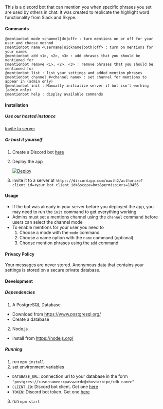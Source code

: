 This is a discord bot that can mention you when specific phrases you set are used by others in chat. It was created to replicate the highlight word functionality from Slack and Skype.

#### Commands

```
@mentionbot mode <channel|dm|off> : turn mentions on or off for your user and choose method
@mentionbot name <username|nickname|both|off> : turn on mentions for your names
@mentionbot add <1>, <2>, <3> : add phrases that you should be mentioned for
@mentionbot remove <1>, <2>, <3> : remove phrases that you should be mentioned for
@mentionbot list : list your settings and added mention phrases
@mentionbot channel #<channel name> : set channel for mentions to appear in (admin only)
@mentionbot init : Manually initialize server if bot isn't working (admin only)
@mentionbot help : display available commands
```

#### Installation

##### Use our hosted instance

[Invite to server](https://discordapp.com/oauth2/authorize?client_id=446120627540328448&scope=bot&permissions=19456)

##### Or host it yourself

1. Create a Discord bot [here](https://discordapp.com/developers/applications/me/create)
2. Deploy the app

    [![Deploy](https://www.herokucdn.com/deploy/button.svg)](https://heroku.com/deploy)

3. Invite it to a server at `https://discordapp.com/oauth2/authorize?client_id=<your bot client id>&scope=bot&permissions=19456`

#### Usage

- If the bot was already in your server before you deployed the app, you may need to run the `init` command to get everything working
- Admins must set a mentions channel using the `channel` command before users can select the channel mode
- To enable mentions for your user you need to
  1. Choose a mode with the `mode` command
  2. Choose a name option with the `name` command (optional)
  3. Choose mention phrases using the `add` command

#### Privacy Policy

Your messages are never stored. Anonymous data that contains your settings is stored on a secure private database.

#### Development

##### Dependencies

1. A PostgreSQL Database
  - Download from https://www.postgresql.org/
  - Create a database
2. Node.js
  - Install from https://nodejs.org/

##### Running

1. run `npm install`
2. set environment variables
  - `DATABASE_URL`: connection url to your database in the form `"postgres://<username>:<password>@<host>:<ip>/<db name>"`
  - `CLIENT_ID`: Discord bot client. Get one [here](https://discordapp.com/developers/applications/me/create)
  - `TOKEN`: Discord bot token. Get one [here](https://discordapp.com/developers/applications/me/create)
3. run `npm start`
